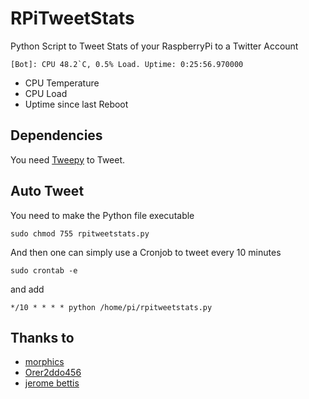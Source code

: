 RPiTweetStats
=============

Python Script to Tweet Stats of your RaspberryPi to a Twitter Account

    [Bot]: CPU 48.2`C, 0.5% Load. Uptime: 0:25:56.970000

* CPU Temperature
* CPU Load
* Uptime since last Reboot

## Dependencies

You need [Tweepy](https://github.com/tweepy/tweepy) to Tweet.

## Auto Tweet

You need to make the Python file executable

    sudo chmod 755 rpitweetstats.py

And then one can simply use a Cronjob to tweet every 10 minutes

    sudo crontab -e
    
and add

    */10 * * * * python /home/pi/rpitweetstats.py
    
## Thanks to

* [morphics](http://planzero.org/blog/2012/01/26/system_uptime_in_python,_a_better_way)
* [Orer2ddo456](http://c-mobberley.com/wordpress/index.php/2013/04/26/raspberry-pi-connect-to-twitter-account-using-tweepy-installation-and-tweet-cpu-temperature-example/)
* [jerome bettis](http://ubuntuforums.org/showthread.php?t=148781)
